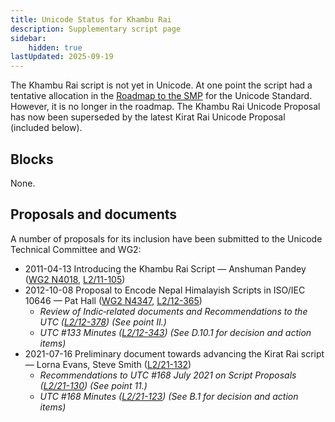 ```yaml
---
title: Unicode Status for Khambu Rai
description: Supplementary script page
sidebar:
    hidden: true
lastUpdated: 2025-09-19
---
```


The Khambu Rai script is not yet in Unicode. At one point the script had a tentative allocation in the [ Roadmap to the SMP](http://www.unicode.org/roadmaps/smp/) for the Unicode Standard. However, it is no longer in the roadmap. The Khambu Rai Unicode Proposal has now been superseded by the latest Kirat Rai Unicode Proposal (included below).

## Blocks

None.

## Proposals and documents

A number of proposals for its inclusion have been submitted to the Unicode Technical Committee and WG2:
- 2011-04-13 Introducing the Khambu Rai Script — Anshuman Pandey ([WG2 N4018](https://www.unicode.org/wg2/docs/n4018.pdf), [L2/11-105](http://www.unicode.org/cgi-bin/GetMatchingDocs.pl?L2/11-105))
- 2012-10-08 Proposal to Encode Nepal Himalayish Scripts in ISO/IEC 10646 — Pat Hall ([WG2 N4347](https://www.unicode.org/wg2/docs/n4347.pdf), [L2/12-365](http://www.unicode.org/cgi-bin/GetMatchingDocs.pl?L2/12-365))
  - _Review of Indic‐related documents and Recommendations to the UTC ([L2/12-378](http://www.unicode.org/cgi-bin/GetMatchingDocs.pl?L2/12-378)) (See point II.)_
  - _UTC #133 Minutes ([L2/12-343](http://www.unicode.org/L2/L2012/12343.htm)) (See D.10.1 for decision and action items)_
- 2021-07-16 Preliminary document towards advancing the Kirat Rai script — Lorna Evans, Steve Smith ([L2/21-132](http://www.unicode.org/cgi-bin/GetMatchingDocs.pl?L2/21-132))
  - _Recommendations to UTC #168 July 2021 on Script Proposals ([L2/21-130](http://www.unicode.org/L2/L2021/21130-script-adhoc-rept.pdf)) (See point 11.)_
  - _UTC #168 Minutes ([L2/21-123](http://www.unicode.org/L2/L2021/21123.htm)) (See B.1 for decision and action items)_
